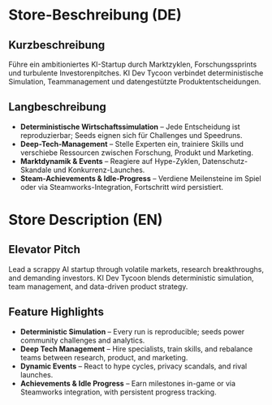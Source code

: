 # Store-Beschreibung (DE)

## Kurzbeschreibung
Führe ein ambitioniertes KI-Startup durch Marktzyklen, Forschungssprints und turbulente Investorenpitches. KI Dev Tycoon verbindet deterministische Simulation, Teammanagement und datengestützte Produktentscheidungen.

## Langbeschreibung
- **Deterministische Wirtschaftssimulation** – Jede Entscheidung ist reproduzierbar; Seeds eignen sich für Challenges und Speedruns.
- **Deep-Tech-Management** – Stelle Experten ein, trainiere Skills und verschiebe Ressourcen zwischen Forschung, Produkt und Marketing.
- **Marktdynamik & Events** – Reagiere auf Hype-Zyklen, Datenschutz-Skandale und Konkurrenz-Launches.
- **Steam-Achievements & Idle-Progress** – Verdiene Meilensteine im Spiel oder via Steamworks-Integration, Fortschritt wird persistiert.

# Store Description (EN)

## Elevator Pitch
Lead a scrappy AI startup through volatile markets, research breakthroughs, and demanding investors. KI Dev Tycoon blends deterministic simulation, team management, and data-driven product strategy.

## Feature Highlights
- **Deterministic Simulation** – Every run is reproducible; seeds power community challenges and analytics.
- **Deep Tech Management** – Hire specialists, train skills, and rebalance teams between research, product, and marketing.
- **Dynamic Events** – React to hype cycles, privacy scandals, and rival launches.
- **Achievements & Idle Progress** – Earn milestones in-game or via Steamworks integration, with persistent progress tracking.

